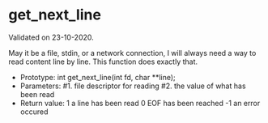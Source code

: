 # get_next_line
Validated on 23-10-2020.

May it be a file, stdin, or a network connection, I will always need a way to read content line by line. This function does exactly that.

- Prototype: int get_next_line(int fd, char **line);
- Parameters:	#1. file descriptor for reading
				#2. the value of what has been read
- Return value:	1	a line has been read
				0	EOF has been reached
				-1	an error occured